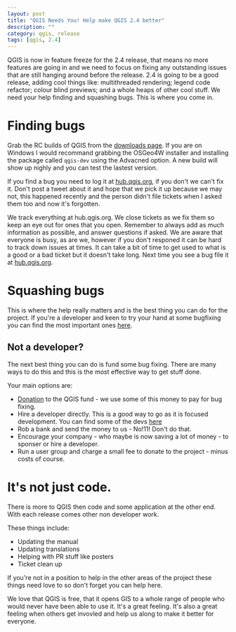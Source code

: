 ```yaml
---
layout: post
title: "QGIS Needs You! Help make QGIS 2.4 better"
description: ""
category: qgis, release
tags: [qgis, 2.4]
---
```


QGIS is now in feature freeze for the 2.4 release, that means no more features are going in and we need to focus on fixing any outstanding issues that are still hanging around before the release.   2.4 is going to be a good release, adding cool things like: multithreaded rendering; legend code refactor; colour blind previews; and a whole heaps of other cool stuff.  We need your help finding and squashing bugs. This is where you come in.

# Finding bugs

Grab the RC builds of QGIS from the [downloads page](http://qgis.org/en/site/getinvolved/development/index.html#location-of-prereleases-nightly-builds).  If you are on Windows I would recommand grabbing the OSGeo4W installer and installing the package called `qgis-dev` using the Advacned option.  A new build will show up nighly and you can test the lastest version.

If you find a bug you need to log it at [hub.qgis.org](http://hub.qgis.org), if you don't we can't fix it.  Don't post a tweet about it and hope that we pick it up because we may not, this happened recently and the person didn't file tickets when I asked them too and now it's forgotten. 

We track everything at hub.qgis.org. We close tickets as we fix them so keep an eye out for ones that you open. Remember to always add as much information as possible, and answer questions if asked.  We are aware that everyone is busy, as are we, however if you don't responed it can be hard to track down issues at times. It can take a bit of time to get used to what is a good or a bad ticket but it doesn't take long.  Next time you see a bug file it at [hub.qgis.org](http://hub.qgis.org).

# Squashing bugs

This is where the help really matters and is the best thing you can do for the project. If you're a developer and keen to try your hand at some bugfixing you can find the most important ones [here](http://hub.qgis.org/projects/quantum-gis/issues?query_id=47).

## Not a developer?

The next best thing you can do is fund some bug fixing.  There are many ways to do this and this is the most effective way to get stuff done. 

Your main options are:

- [Donation](http://qgis.org/en/site/getinvolved/donations.html) to the QGIS fund - we use some of this money to pay for bug fixing.
- Hire a developer directly.  This is a good way to go as it is focused development. You can find some of the devs [here](https://github.com/qgis/QGIS/graphs/contributors)
- Rob a bank and send the money to us - No!11! Don't do that. 
- Encourage your company - who maybe is now saving a lot of money - to sponser or hire a developer.
- Run a user group and charge a small fee to donate to the project - minus costs of course.

# It's not just code.

There is more to QGIS then code and some application at the other end. With each release comes other non developer work.

These things include:

- Updating the manual
- Updating translations
- Helping with PR stuff like posters
- Ticket clean up

If you're not in a position to help in the other areas of the project these things need love to so don't forget you can help here.

We love that QGIS is free, that it opens GIS to a whole range of people who would never have been able to use it. It's a great feeling.  It's also a great feeling when others get invovled and help us along to make it better for everyone.
